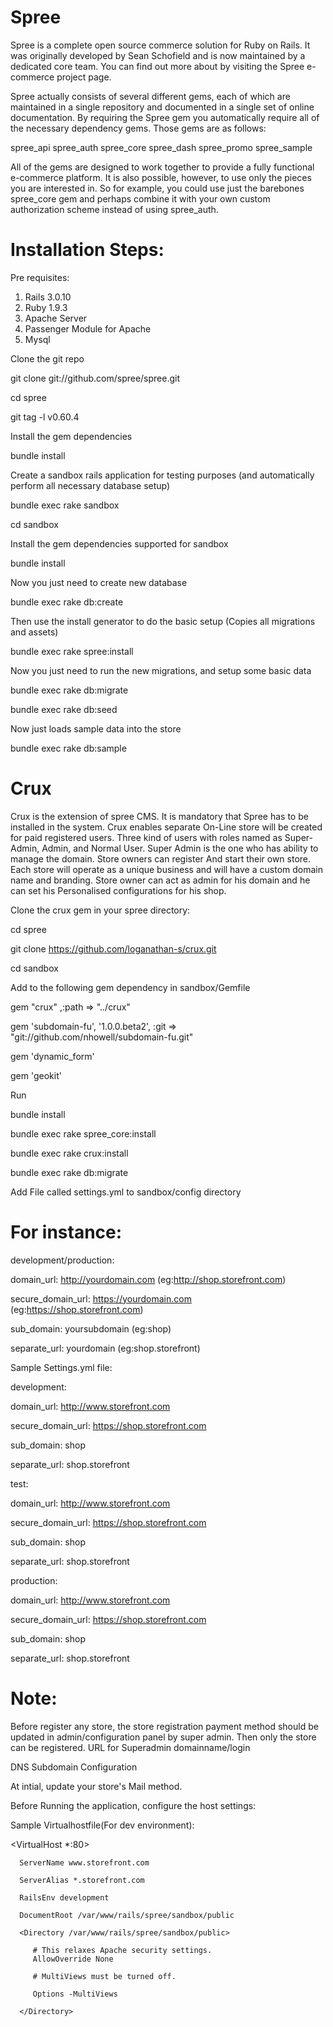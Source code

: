 ﻿Spree
====

Spree is a complete open source commerce solution for Ruby on Rails. It was originally developed by Sean Schofield and is now maintained by a dedicated core team. You can find out more about by visiting the Spree e-commerce project page.

Spree actually consists of several different gems, each of which are maintained in a single repository and documented in a single set of online documentation. By requiring the Spree gem you automatically require all of the necessary dependency gems. Those gems are as follows:

spree_api
spree_auth
spree_core
spree_dash
spree_promo
spree_sample

All of the gems are designed to work together to provide a fully functional e-commerce platform. It is also possible, however, to use only the pieces you are interested in. So for example, you could use just the 
barebones spree_core gem and perhaps combine it with your own custom authorization scheme 
instead of using spree_auth.


Installation Steps:
====

Pre requisites:
 1. Rails 3.0.10
 2. Ruby 1.9.3
 3. Apache Server
 4. Passenger Module for Apache
 5. Mysql


Clone the git repo   

git clone git://github.com/spree/spree.git

cd spree

git tag -l v0.60.4


Install the gem dependencies

bundle install

Create a sandbox rails application for testing purposes (and automatically perform all necessary database setup)

bundle exec rake sandbox

cd sandbox

Install the gem dependencies supported for sandbox

bundle install

Now you just need to create new database

bundle exec rake db:create

Then use the install generator to do the basic setup (Copies all migrations and assets)

bundle exec rake spree:install

Now you just need to run the new migrations, and setup some basic data

bundle exec rake db:migrate

bundle exec rake db:seed

Now just loads sample data into the store

bundle exec rake db:sample

Crux
====

Crux is the extension of spree CMS. It is mandatory that Spree has to be installed in the system. Crux enables separate On-Line store will be created for paid registered users. Three kind of users with roles named as Super-Admin, Admin, and Normal User. 
Super Admin is the one who has ability to manage the domain. 
Store owners can register And start their own store. Each store will operate as a unique business and will have a custom domain name and branding. Store owner can act as admin for his domain and he can set his
Personalised configurations for his shop.

Clone the crux gem in your spree directory:

cd spree

git clone https://github.com/loganathan-s/crux.git

cd sandbox

Add to the following gem dependency in sandbox/Gemfile

gem "crux" ,:path => "../crux"

gem 'subdomain-fu', '1.0.0.beta2', :git => "git://github.com/nhowell/subdomain-fu.git"

gem 'dynamic_form'

gem 'geokit'

Run

bundle install

bundle exec rake spree_core:install

bundle exec rake crux:install

bundle exec rake db:migrate


Add File called settings.yml to sandbox/config directory

For instance:
====

development/production:

domain_url: http://yourdomain.com (eg:http://shop.storefront.com)

secure_domain_url: https://yourdomain.com (eg:https://shop.storefront.com)

sub_domain: yoursubdomain (eg:shop)

separate_url: yourdomain (eg:shop.storefront)

Sample Settings.yml file:

development:

 domain_url: http://www.storefront.com
 
 secure_domain_url: https://shop.storefront.com
 
 sub_domain: shop
 
 separate_url: shop.storefront

test:

 domain_url: http://www.storefront.com
 
 secure_domain_url: https://shop.storefront.com
 
 sub_domain: shop
 
 separate_url: shop.storefront
 

production:

 domain_url: http://www.storefront.com
 
 secure_domain_url: https://shop.storefront.com
 
 sub_domain: shop
 
 separate_url: shop.storefront


Note:
====

Before register any store, the store registration payment method  should be updated in admin/configuration panel by super admin. Then only the store can be registered.
URL for Superadmin domainname/login

DNS Subdomain Configuration

At intial, update your store's Mail method.

Before Running the application, configure the host settings:

Sample Virtualhostfile(For dev environment):


  <VirtualHost *:80>
  
      ServerName www.storefront.com
      
      ServerAlias *.storefront.com
      
      RailsEnv development
      
      DocumentRoot /var/www/rails/spree/sandbox/public    
      
      <Directory /var/www/rails/spree/sandbox/public>
      
         # This relaxes Apache security settings.
         AllowOverride None
	 
         # MultiViews must be turned off.
	 
         Options -MultiViews
	 
      </Directory>
      
   </VirtualHost>
